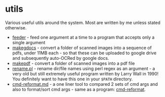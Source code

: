 # utils

Various useful utils around the system. Most are written by me unless stated otherwise.

- [feeder](./feeder) - feed one argument at a time to a program that accepts only a single argument
- [makegdocs](./makegdocs) - convert a folder of scanned images into a sequence of pdfs, under 11MB each - so that these can be uploaded to google drive and subsequently auto-OCRed by google docs.
- [makepdf](./makepdf) - convert a folder of scanned images into a pdf file
- [rename.pl](./rename.pl) - rename dir/file names using perl regex as an argument - a very old but still extremely useful program written by Larry Wall in 1990! You definitely want to have this one in your `$PATH` directory.
- [cmd-reformat.md](./cmd-reformat.md) - a one liner tool to compared 2 sets of cmd args and also to format/sort cmd args - same as a program: [cmd-reformat](./cmd-reformat).
